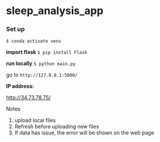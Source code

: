 # sleep_analysis_app
### Set up

```$ conda activate venv```

__import flask__
```$ pip install Flask```

__run locally__
```$ python main.py```

go to ```http://127.0.0.1:5000/ ```

__IP address:__

http://34.73.78.75/



Notes

1. upload local files
2. Refresh before uploading new files
3. If data has issue, the error will be shown on the web page
